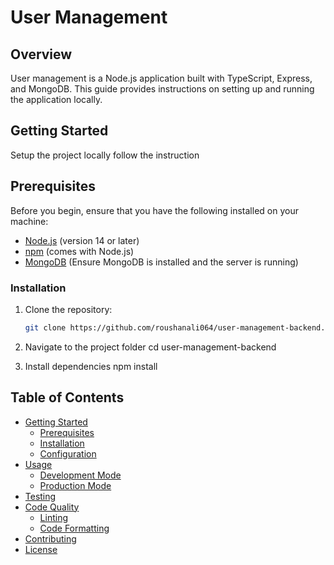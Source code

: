 # User Management

## Overview

User management is a Node.js application built with TypeScript, Express, and MongoDB. This guide provides instructions on setting up and running the application locally.

## Getting Started

Setup the project locally follow the instruction

## Prerequisites

Before you begin, ensure that you have the following installed on your machine:

- [Node.js](https://nodejs.org/) (version 14 or later)
- [npm](https://www.npmjs.com/) (comes with Node.js)
- [MongoDB](https://www.mongodb.com/) (Ensure MongoDB is installed and the server is running)

### Installation

1. Clone the repository:

   ```bash
   git clone https://github.com/roushanali064/user-management-backend.git

2. Navigate to the project folder
    cd user-management-backend

3. Install dependencies
    npm install

## Table of Contents

- [Getting Started](#getting-started)
  - [Prerequisites](#prerequisites)
  - [Installation](#installation)
  - [Configuration](#configuration)
- [Usage](#usage)
  - [Development Mode](#development-mode)
  - [Production Mode](#production-mode)
- [Testing](#testing)
- [Code Quality](#code-quality)
  - [Linting](#linting)
  - [Code Formatting](#code-formatting)
- [Contributing](#contributing)
- [License](#license)



